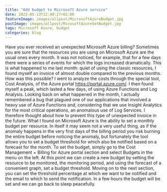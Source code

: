 ```yaml
---
title: "Add budget to Microsoft Azure service"
date: 2022-05-13T12:49:27+02:00
featureImage: images/allpost/MicrosoftAzureBudget.jpg
postImage: images/allpost/MicosoftAzureSetBudget.jpg
tags: Microsoft Azure, budget
categories: blog
---
```


Have you ever received an unexpected Microsoft Azure billing?
Sometimes you are sure that the resources you are using on Microsoft Azure are the usual ones every month. It was not noticed, for example, that for a few days there were a series of events for which the logs increased dramatically.
This is what happened to me last month: quiet of using the classic resources, I found myself an invoice of almost double compared to the previous months. How was this possible?
I went to analyze the costs through the special tool, Cost Analysis, of the Azure portal https://portal.azure.com/.
I then found myself a peak, which lasted a few days, of using Azure Functions and Log Analysis.
Looking back on what happened in the month, I actually remembered a bug that plagued one of our applications that involved a heavy use of Azure Functions and, considering that we use Insight Analytics for the most critical operations, an anomalous use of Log Services.
I therefore thought about how to prevent this type of unexpected invoice in the future.
What I found on Microsoft Azure is the ability to set a monthly budget per resource.
In itself it may seem not a very useful thing, as if the anomaly happens in the very first days of the billing period you risk burning the entire budget before noticing the anomaly, but fortunately the tool allows you to set a budget threshold for which also be notified based on a forecast for the month.
To set the budget, simply go to the Cost Management + Billing for Azure portal section and select Budgets in the menu on the left.
At this point we can create a new budget by setting the resource to be monitored, the monitoring period, and using the forecast of a convenient graph, set a budget threshold.
Moving on to the next section, you can set the threshold percentage at which we want to be notified and the email to which to send the notification.
In a few hours the budget will be set and we can go back to sleep peacefully.
